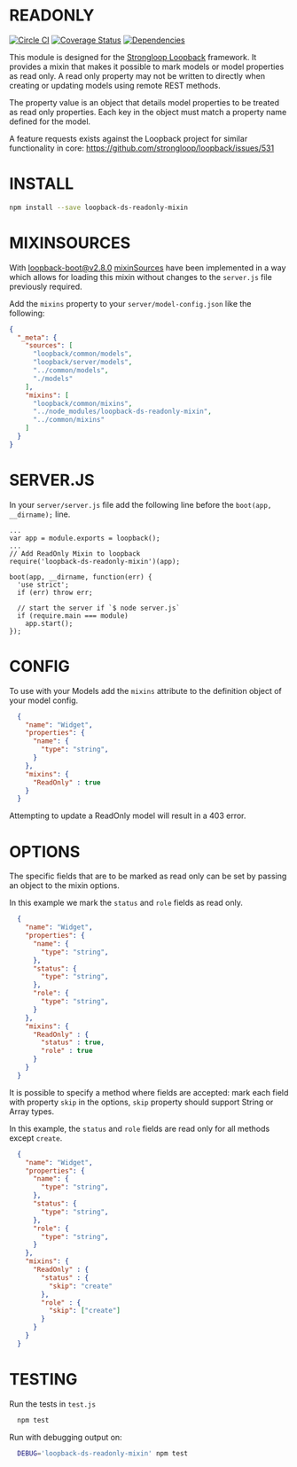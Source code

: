 READONLY
=============

[![Circle CI](https://circleci.com/gh/fullcube/loopback-ds-readonly-mixin.svg?style=svg)](https://circleci.com/gh/fullcube/loopback-ds-readonly-mixin) [![Coverage Status](https://coveralls.io/repos/fullcube/loopback-ds-readonly-mixin/badge.svg?branch=master&service=github)](https://coveralls.io/github/fullcube/loopback-ds-readonly-mixin?branch=master) [![Dependencies](http://img.shields.io/david/fullcube/loopback-ds-readonly-mixin.svg?style=flat)](https://david-dm.org/fullcube/loopback-ds-readonly-mixin)


This module is designed for the [Strongloop Loopback](https://github.com/strongloop/loopback) framework.
It provides a mixin that makes it possible to mark models or model properties as
read only. A read only property may not be written to directly when creating or
updating models using remote REST methods.

The property value is an object that details model properties to be
treated as read only properties. Each key in the object must match a property
name defined for the model.

A feature requests exists against the Loopback project for similar functionality
in core: https://github.com/strongloop/loopback/issues/531

INSTALL
=============

```bash
npm install --save loopback-ds-readonly-mixin
```

MIXINSOURCES
=============
With [loopback-boot@v2.8.0](https://github.com/strongloop/loopback-boot/)  [mixinSources](https://github.com/strongloop/loopback-boot/pull/131) have been implemented in a way which allows for loading this mixin without changes to the `server.js` file previously required.

Add the `mixins` property to your `server/model-config.json` like the following:

```json
{
  "_meta": {
    "sources": [
      "loopback/common/models",
      "loopback/server/models",
      "../common/models",
      "./models"
    ],
    "mixins": [
      "loopback/common/mixins",
      "../node_modules/loopback-ds-readonly-mixin",
      "../common/mixins"
    ]
  }
}
```

SERVER.JS
=============

In your `server/server.js` file add the following line before the
`boot(app, __dirname);` line.

```
...
var app = module.exports = loopback();
...
// Add ReadOnly Mixin to loopback
require('loopback-ds-readonly-mixin')(app);

boot(app, __dirname, function(err) {
  'use strict';
  if (err) throw err;

  // start the server if `$ node server.js`
  if (require.main === module)
    app.start();
});
```

CONFIG
=============

To use with your Models add the `mixins` attribute to the definition object of
your model config.

```json
  {
    "name": "Widget",
    "properties": {
      "name": {
        "type": "string",
      }
    },
    "mixins": {
      "ReadOnly" : true
    }
  }
```

Attempting to update a ReadOnly model will result in a 403 error.

OPTIONS
=============

The specific fields that are to be marked as read only can be set by passing an
object to the mixin options.

In this example we mark the `status` and `role` fields as read only.

```json
  {
    "name": "Widget",
    "properties": {
      "name": {
        "type": "string",
      },
      "status": {
        "type": "string",
      },
      "role": {
        "type": "string",
      }
    },
    "mixins": {
      "ReadOnly" : {
        "status" : true,
        "role" : true
      }
    }
  }
```

It is possible to specify a method where fields are accepted: mark each field with property `skip` in the options,
`skip` property should support String or Array types.

In this example, the `status` and `role` fields are read only for all methods except `create`.

```json
  {
    "name": "Widget",
    "properties": {
      "name": {
        "type": "string",
      },
      "status": {
        "type": "string",
      },
      "role": {
        "type": "string",
      }
    },
    "mixins": {
      "ReadOnly" : {
        "status" : {
          "skip": "create"
        },
        "role" : {
          "skip": ["create"]
        }
      }
    }
  }
```

TESTING
=============

Run the tests in `test.js`

```bash
  npm test
```

Run with debugging output on:

```bash
  DEBUG='loopback-ds-readonly-mixin' npm test
```
